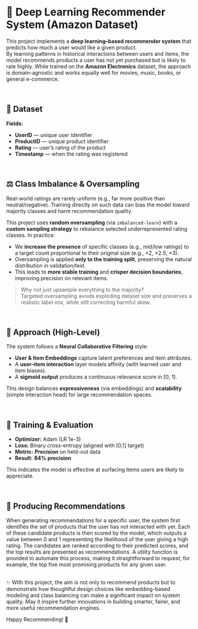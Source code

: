 # 🎯 Deep Learning Recommender System (Amazon Dataset)

This project implements a **deep learning–based recommender system** that predicts how much a user would like a given product.  
By learning patterns in historical interactions between users and items, the model recommends products a user has not yet purchased but is likely to rate highly.
While trained on the **Amazon Electronics** dataset, the approach is domain-agnostic and works equally well for movies, music, books, or general e-commerce.

&nbsp;  
## 📂 Dataset

**Fields:**
- **UserID** — unique user identifier  
- **ProductID** — unique product identifier  
- **Rating** — user’s rating of the product  
- **Timestamp** — when the rating was registered  


&nbsp;  
## ⚖️ Class Imbalance & Oversampling

Real-world ratings are rarely uniform (e.g., far more positive than neutral/negative). Training directly on such data can bias the model toward majority classes and harm recommendation quality.

This project uses **random oversampling** (via `imbalanced-learn`) with a **custom sampling strategy** to rebalance selected underrepresented rating classes. In practice:

- We **increase the presence** of specific classes (e.g., mid/low ratings) to a target count proportional to their original size (e.g., ×2, ×2.5, ×3).  
- Oversampling is applied **only to the training split**, preserving the natural distribution in validation/test.  
- This leads to **more stable training** and **crisper decision boundaries**, improving precision on relevant items.

> Why not just upsample everything to the majority?  
> Targeted oversampling avoids exploding dataset size and preserves a realistic label mix, while still correcting harmful skew.


&nbsp;  
## 🧠 Approach (High-Level)

The system follows a **Neural Collaborative Filtering** style:

- **User & Item Embeddings** capture latent preferences and item attributes.  
- A **user–item interaction** layer models affinity (with learned user and item biases).  
- A **sigmoid output** produces a continuous relevance score in [0, 1].

This design balances **expressiveness** (via embeddings) and **scalability** (simple interaction head) for large recommendation spaces.


&nbsp;  
## 🧪 Training & Evaluation

- **Optimizer:** Adam (LR 1e-3)  
- **Loss:** Binary cross-entropy (aligned with [0,1] target)  
- **Metric:** **Precision** on held-out data  
- **Result:** **84% precision**

This indicates the model is effective at surfacing items users are likely to appreciate.


&nbsp;  
## 🔎 Producing Recommendations

When generating recommendations for a specific user, the system first identifies the set of products that the user has not interacted with yet. Each of these candidate products is then scored by the model, which outputs a value between 0 and 1 representing the likelihood of the user giving a high rating. The candidates are ranked according to their predicted scores, and the top results are presented as recommendations. A utility function is provided to automate this process, making it straightforward to request, for example, the top five most promising products for any given user.


&nbsp;  
✨ With this project, the aim is not only to recommend products but to demonstrate how thoughtful design choices like embedding-based modeling and class balancing can make a significant impact on system quality. May it inspire further innovations in building smarter, fairer, and more useful recommendation engines.

Happy Recommending! 🚀
